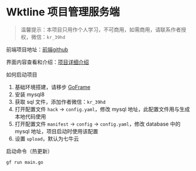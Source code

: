 # Wktline 项目管理服务端
> 温馨提示：本项目只用作个人学习，不可商用，如需商用，请联系作者授权，微信：`kr_39hd`

前端项目地址：[前端github](https://github.com/umlink/wktline-client)

界面内容查看和介绍：[项目详细介绍](https://juejin.cn/post/7410062139275984936)

如何启动项目
1. 基础环境搭建，请移步 [GoFrame](https://goframe.org/)
2. 安装 mysql8
3. 获取 sql 文件，添加作者微信：`kr_39hd`
4. 打开配置文件 `hack` -> `config.yaml`，修改 mysql 地址，此配置文件用与生成本地代码使用
5. 打开配置文件 `manifest` -> `config` -> `config.yaml`，修改 database 中的 mysql 地址，项目启动时使用该配置
6. 设置 `upload`，默认为七牛云

启动命令（热更新）
```base
gf run main.go
```